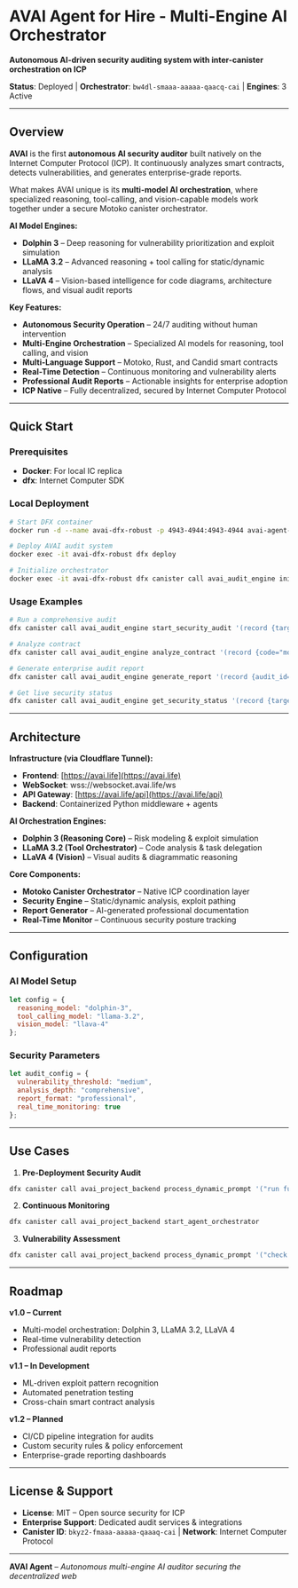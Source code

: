# AVAI Agent for Hire - Multi-Engine AI Orchestrator

**Autonomous AI-driven security auditing system with inter-canister orchestration on ICP**

**Status**: Deployed | **Orchestrator**: `bw4dl-smaaa-aaaaa-qaacq-cai` | **Engines**: 3 Active  

---

## Overview

**AVAI** is the first **autonomous AI security auditor** built natively on the Internet Computer Protocol (ICP). It continuously analyzes smart contracts, detects vulnerabilities, and generates enterprise-grade reports.  

What makes AVAI unique is its **multi-model AI orchestration**, where specialized reasoning, tool-calling, and vision-capable models work together under a secure Motoko canister orchestrator.  

**AI Model Engines:**  
- **Dolphin 3** – Deep reasoning for vulnerability prioritization and exploit simulation  
- **LLaMA 3.2** – Advanced reasoning + tool calling for static/dynamic analysis  
- **LLaVA 4** – Vision-based intelligence for code diagrams, architecture flows, and visual audit reports  

**Key Features:**  
- **Autonomous Security Operation** – 24/7 auditing without human intervention  
- **Multi-Engine Orchestration** – Specialized AI models for reasoning, tool calling, and vision  
- **Multi-Language Support** – Motoko, Rust, and Candid smart contracts  
- **Real-Time Detection** – Continuous monitoring and vulnerability alerts  
- **Professional Audit Reports** – Actionable insights for enterprise adoption  
- **ICP Native** – Fully decentralized, secured by Internet Computer Protocol  

---

## Quick Start

### Prerequisites
- **Docker**: For local IC replica  
- **dfx**: Internet Computer SDK  

### Local Deployment

```bash
# Start DFX container
docker run -d --name avai-dfx-robust -p 4943-4944:4943-4944 avai-agent-for-hire-dfx-replica

# Deploy AVAI audit system
docker exec -it avai-dfx-robust dfx deploy

# Initialize orchestrator
docker exec -it avai-dfx-robust dfx canister call avai_audit_engine initialize
````

### Usage Examples

```bash
# Run a comprehensive audit
dfx canister call avai_audit_engine start_security_audit '(record {target="canister_id"; audit_type=variant{Comprehensive}; priority=variant{High}})'

# Analyze contract
dfx canister call avai_audit_engine analyze_contract '(record {code="motoko_code"; language=variant{Motoko}; depth=variant{Deep}})'

# Generate enterprise audit report
dfx canister call avai_audit_engine generate_report '(record {audit_id="session123"; format=variant{Professional}; include_recommendations=true})'

# Get live security status
dfx canister call avai_audit_engine get_security_status '(record {target="canister_id"})'
```

---

## Architecture

**Infrastructure (via Cloudflare Tunnel):**

* **Frontend**: [https://avai.life](https://avai.life)
* **WebSocket**: wss://websocket.avai.life/ws
* **API Gateway**: [https://avai.life/api](https://avai.life/api)
* **Backend**: Containerized Python middleware + agents

**AI Orchestration Engines:**

* **Dolphin 3 (Reasoning Core)** – Risk modeling & exploit simulation
* **LLaMA 3.2 (Tool Orchestrator)** – Code analysis & task delegation
* **LLaVA 4 (Vision)** – Visual audits & diagrammatic reasoning

**Core Components:**

* **Motoko Canister Orchestrator** – Native ICP coordination layer
* **Security Engine** – Static/dynamic analysis, exploit pathing
* **Report Generator** – AI-generated professional documentation
* **Real-Time Monitor** – Continuous security posture tracking

---

## Configuration

### AI Model Setup

```javascript
let config = {
  reasoning_model: "dolphin-3",
  tool_calling_model: "llama-3.2",
  vision_model: "llava-4"
};
```

### Security Parameters

```javascript
let audit_config = {
  vulnerability_threshold: "medium",
  analysis_depth: "comprehensive",
  report_format: "professional",
  real_time_monitoring: true
};
```

---

## Use Cases

1. **Pre-Deployment Security Audit**

```bash
dfx canister call avai_project_backend process_dynamic_prompt '("run full security audit before canister deployment", null)'
```

2. **Continuous Monitoring**

```bash
dfx canister call avai_project_backend start_agent_orchestrator
```

3. **Vulnerability Assessment**

```bash
dfx canister call avai_project_backend process_dynamic_prompt '("check Motoko contract vulnerabilities", null)'
```

---

## Roadmap

**v1.0 – Current**

* Multi-model orchestration: Dolphin 3, LLaMA 3.2, LLaVA 4
* Real-time vulnerability detection
* Professional audit reports

**v1.1 – In Development**

* ML-driven exploit pattern recognition
* Automated penetration testing
* Cross-chain smart contract analysis

**v1.2 – Planned**

* CI/CD pipeline integration for audits
* Custom security rules & policy enforcement
* Enterprise-grade reporting dashboards

---

## License & Support

* **License**: MIT – Open source security for ICP
* **Enterprise Support**: Dedicated audit services & integrations
* **Canister ID**: `bkyz2-fmaaa-aaaaa-qaaaq-cai` | **Network**: Internet Computer Protocol

---

**AVAI Agent** – *Autonomous multi-engine AI auditor securing the decentralized web*
